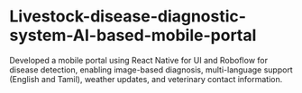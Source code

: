 # Livestock-disease-diagnostic-system-AI-based-mobile-portal
Developed a mobile portal using React Native for UI and Roboflow for disease detection, enabling image-based diagnosis, multi-language support (English and Tamil), weather updates, and veterinary contact information.
